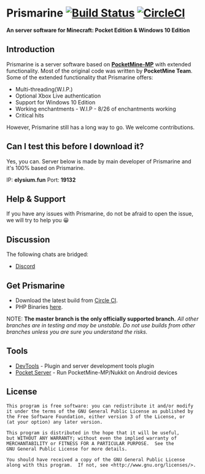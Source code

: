 Prismarine [![Build Status](https://travis-ci.org/PrismarineMC/Prismarine.svg?branch=master)](https://travis-ci.org/PrismarineMC/Prismarine) [![CircleCI](https://circleci.com/gh/PrismarineMC/Prismarine.svg?style=svg)](https://circleci.com/gh/PrismarineMC/Prismarine)
===================

__An server software for Minecraft: Pocket Edition & Windows 10 Edition__


Introduction
-------------
Prismarine is a server software based on **[PocketMine-MP](https://github.com/pmmp/PocketMine-MP)** with extended functionality. Most of the original code was written by **PocketMine Team**.<br>
Some of the extended functionality that Prismarine offers:

* Multi-threading(W.I.P.)
* Optional Xbox Live authentication
* Support for Windows 10 Edition
* Working enchantments - W.I.P - 8/26 of enchantments working
* Critical hits

However, Prismarine still has a long way to go. We welcome contributions.


Can I test this before I download it?
-------------
Yes, you can. Server below is made by main developer of Prismarine and it's 100% based on Prismarine.<br>

IP: **elysium.fun**
Port: **19132**

Help & Support
-------------
<!--[Official Doxygen-generated Documentation](https://storage.googleapis.com/itx-technologies-141911.appspot.com/genisys/docs/index.html)-->

If you have any issues with Prismarine, do not be afraid to open the issue, we will try to help you 😀


Discussion
-------------
The following chats are bridged:

<!--* Matrix #genisys:matrix.org ([Webchat](https://riot.im/app/#/room/#genisys:matrix.org))
* [Gitter](https://gitter.im/iTXTech/Genisys?utm_source=badge&utm_medium=badge&utm_campaign=pr-badge&utm_content=badge)
* [Telegram](https://telegram.me/itxtech_genisys)
* IRC #genisys @ irc.freenode.net ([Webchat](http://webchat.freenode.net/?channels=#genisys))

[Forum](https://forum.itxtech.org/) is also available.-->
* [Discord](https://discord.gg/mR7MRKa)

Get Prismarine
-------------
* Download the latest build from [Circle CI](https://circleci.com/gh/PrismarineMC/Prismarine).
* PHP Binaries [here](https://github.com/LeverylTeam/PHP7-Binaries).
<!--* Installation instructions can be found in the [wiki](https://github.com/iTXTech/Genisys/wiki).-->
NOTE: **The master branch is the only officially supported branch.**
_All other branches are in testing and may be unstable. Do not use builds from other branches unless you are sure you understand the risks._

Tools
-------------
* [DevTools](https://github.com/pmmp/PocketMine-DevTools) - Plugin and server development tools plugin
* [Pocket Server](https://github.com/fengberd/MinecraftPEServer) - Run PocketMine-MP/Nukkit on Android devices

<!--More
-------------
* [More information](https://github.com/iTXTech/Genisys/wiki/More-information)-->

License
-------------
	This program is free software: you can redistribute it and/or modify
	it under the terms of the GNU General Public License as published by
	the Free Software Foundation, either version 3 of the License, or
	(at your option) any later version.

	This program is distributed in the hope that it will be useful,
	but WITHOUT ANY WARRANTY; without even the implied warranty of
	MERCHANTABILITY or FITNESS FOR A PARTICULAR PURPOSE.  See the
	GNU General Public License for more details.

	You should have received a copy of the GNU General Public License
	along with this program.  If not, see <http://www.gnu.org/licenses/>.
